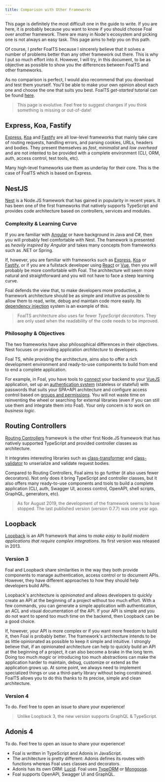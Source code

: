 ```yaml
---
title: Comparison with Other Frameworks
---
```


This page is definitely the most difficult one in the guide to write. If you are here, it is probably because you want to know if you should choose Foal over another framework. There are many in Node's ecosystem and picking one is not always an easy task. This page aims to help you on this path.

Of course, I prefer FoalTS because I sincerely believe that it solves a number of problems better than any other framework out there. This is why I put so much effort into it. However, I will try, in this document, to be as objective as possible to show you the differences between FoalTS and other frameworks.

As no comparison is perfect, I would also recommend that you download and test them yourself. You'll be able to make your own opinion about each one and choose the one that suits you best. FoalTS *get-started* tutorial can be found [here](./tutorials/simple-todo-list/1-installation.md).

> This page is evolutive. Feel free to suggest changes if you think something is missing or out-of-date!

## Express, Koa, Fastify

[Express](https://expressjs.com/), [Koa](https://koajs.com/) and [Fastify](https://www.fastify.io/) are all low-level frameworks that mainly take care of routing requests, handling errors, and parsing cookies, URLs, headers and bodies. They present themselves as *fast*, *minimalist* and *low overhead* and are not intented to be provided with a complete environment (CLI, ORM, auth, access control, test tools, etc).

Many high-level frameworks use them as underlay for their core. This is the case of FoalTS which is based on Express.

## NestJS

[Nest](https://docs.nestjs.com/) is a Node.JS framework that has gained in popularity in recent years. It has been one of the first frameworks that natively supports TypeScript and provides code architecture based on controllers, services and modules.

### Complexity & Learning Curve

If you are familiar with [Angular](https://angular.io/) or have background in Java and C#, then you will probably feel comfortable with Nest. The framework is presented as *heavily inspired by Angular* and takes many concepts from frameworks such as .NET or Spring. 

If, however, you are familiar with frameworks such as [Express](https://expressjs.com/), [Koa](https://koajs.com/) or [Fastify](https://www.fastify.io/), or if you are a fullstack developer using [React](https://reactjs.org/) or [Vue](http://vuejs.org/), then you will probably be more comfortable with Foal. The architecture will seem more natural and straightforward and you will not have to face a steep learning curve. 

Foal defends the view that, to make developers more productive, a framework architecture should be as simple and intuitive as possible to allow them to read, write, debug and maintain code more easily. Its [dependency injection](./architecture/services-and-dependency-injection.md) system is an example of this.

> FoalTS architecture also uses far fewer *TypeScript decorators*. They are only used when the readability of the code needs to be improved.

### Philosophy & Objectives

The two frameworks have also philosophical differences in their objectives. Nest focuses on providing application *architecture* to developers.

Foal TS, while providing the architecture, aims also to offer a rich development environment and ready-to-use components to build from end to end a complete application.

For example, in Foal, you have tools to [connect](./frontend-integration/angular-react-vue.md) your backend to your [VueJS](http://vuejs.org/) application, set up an [authentication system](./authentication-and-access-control/quick-start.md) (stateless or stateful) with passwords that suits your SPA+API architecture and configure access control based on [groups and permissions](./authentication-and-access-control/groups-and-permissions.md). You will not waste time on reinventing the wheel or searching for external libraries (even if you can still use them and integrate them into Foal). Your only concern is to work on *business logic*.

## Routing Controllers

[Routing Controllers](https://www.npmjs.com/package/routing-controllers) framework is the other first Node.JS framework that has natively supported TypeScript and provided controller classes as architecture.

It integrates interesting libraries such as [class-transformer](https://github.com/typestack/class-transformer) and [class-validator](https://github.com/typestack/class-validator) to unserialize and validate request bodies.

Compared to Routing Controllers, Foal aims to go further (it also uses fewer decorators). Not only does it bring TypeScript and controller classes, but it also offers many ready-to-use components and tools to build a complete application (CLI, auth, Swagger UI, access control, OpenAPI, shell scripts, GraphQL, generators, etc).

> As for August 2019, the development of the framework seems to have stopped. The last published version (version 0.7.7) was one year ago.

## Loopback

[Loopback](https://loopback.io/) is an API framework that aims to *make easy to build modern applications that require complex integrations*. Its first version was released in 2013.

### Version 3

Foal and Loopback share similarities in the way they both provide components to manage authentication, access control or to document APIs. However, they have different approaches to how they should help developers build APIs.

Loopback's architecture is *opinionated* and allows developers to quickly create an API at the beginning of a project without too much effort. With a few commands, you can generate a simple application with authentication, an ACL and visual documentation of the API. If your API is simple and you do not want to spend too much time on the backend, then Loopback can be a good choice.

If, however, your API is more complex or if you want more freedom to build it, then Foal is probably better. The framework's architecture intends to be as little opinionated as possible to keep it simple and intuitive. I strongly believe that, if an opinionated architecture can help to quickly build an API at the beginning of a project, it can also become a brake in the long term. Doing too much *magic* or introducing too much abstractions can make the application harder to maintain, debug, customize or extend as the application grows up. At some point, we always need to implement specialized things or use a third-party library without being constrained. FoalTS allows you to do this thanks to its precise, simple and clean architecture.

### Version 4

To do. Feel free to open an issue to share your experience!

> Unlike Loopback 3, the new version supports GraphQL & TypeScript.

## Adonis 4

To do. Feel free to open an issue to share your experience!

- Foal is written in TypeScript and Adonis in JavaScript.
- The architecture is pretty different: Adonis defines its routes with functions whereas Foal uses classes and decorators.
- Adonis has its own ORM: [Lucid](https://adonisjs.com/docs/4.0/lucid). Foal uses [TypeORM](http://typeorm.io) or [Mongoose](https://mongoosejs.com/).
- Foal supports OpenAPI, Swagger UI and GraphQL.
